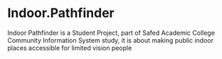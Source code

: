 # Indoor.Pathfinder
Indoor Pathfinder is a Student Project, part of Safed Academic College Community Information System study, it is about making public indoor places accessible for limited vision people
